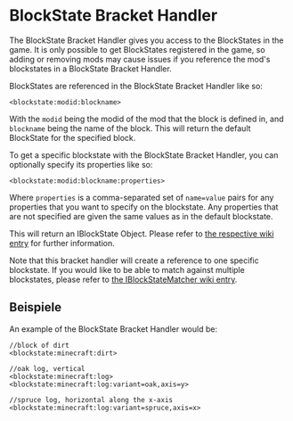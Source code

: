# BlockState Bracket Handler

The BlockState Bracket Handler gives you access to the BlockStates in the game. It is only possible to get BlockStates registered in the game, so adding or removing mods may cause issues if you reference the mod's blockstates in a BlockState Bracket Handler.

BlockStates are referenced in the BlockState Bracket Handler like so:

```zenscript
<blockstate:modid:blockname>
```

With the `modid` being the modid of the mod that the block is defined in, and `blockname` being the name of the block. This will return the default BlockState for the specified block.

To get a specific blockstate with the BlockState Bracket Handler, you can optionally specify its properties like so:

```zenscript
<blockstate:modid:blockname:properties>
```

Where `properties` is a comma-separated set of `name=value` pairs for any properties that you want to specify on the blockstate. Any properties that are not specified are given the same values as in the default blockstate.

This will return an IBlockState Object. Please refer to [the respective wiki entry](/Vanilla/Blocks/IBlockState/) for further information.

Note that this bracket handler will create a reference to one specific blockstate. If you would like to be able to match against multiple blockstates, please refer to [the IBlockStateMatcher wiki entry](/Vanilla/Blocks/IBlockStateMatcher).

## Beispiele

An example of the BlockState Bracket Handler would be:

```zenscript
//block of dirt
<blockstate:minecraft:dirt>

//oak log, vertical
<blockstate:minecraft:log>
<blockstate:minecraft:log:variant=oak,axis=y>

//spruce log, horizontal along the x-axis
<blockstate:minecraft:log:variant=spruce,axis=x>
```

